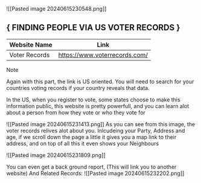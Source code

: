 ![[Pasted image 20240615230548.png]]

## { FINDING PEOPLE VIA US VOTER RECORDS } 

| Website Name  | Link                          |
| ------------- | ----------------------------- |
| Voter Records | https://www.voterrecords.com/ |

> [!NOTE]
> Again with this part, the link is US oriented.  You will need to search for your countries voting records if your country reveals that data. 
> 
> In the US, when you register to vote, some states choose to make this information public, this website is pretty powerfull, and you can learn alot about a person from how they vote or who they vote for

![[Pasted image 20240615231413.png]]
As you can see from this image, the voter records relives alot about you. Inlcudeing your Party, Address and age, if we scroll down the page a little it gives you a map link to their address, and on top of all this it even shows your Neighbours

![[Pasted image 20240615231809.png]]

You can even get a back ground report, (This will link you to another website) And Related Records:
![[Pasted image 20240615232202.png]]



